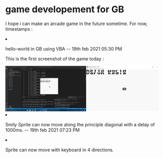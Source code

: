 <h1>game developement for GB</h1>
<p>I hope i can make an arcade game in the future sometime. For now, timestamps :</p> 
<li>
    <p>hello-world in GB using VBA -- 19th feb 2021 05:30 PM</p>
    <p>This is the first screenshot of the game today :</p>
    <img src="hello-world-game\image1.png" width=50% alt="screenshot-1" style="float:left">
    <img src="hello-world-game\image1-1.png" width=45% alt="screenshot-1-1">
</li>
<li>
    <p>Smily Sprite can now move along the principle diagonal with a delay of 1000ms. -- 19th feb 2021 07:23 PM</p>
</li>
<li>
    <p>Sprite can now move with keyboard in 4 directions.</p>
</li>
